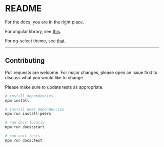 # README

For the docs, you are in the right place.

For angular library, see [this](https://github.com/MedicalDirector/hxui-angular/tree/master/projects/hx-ui).

For ng-select theme, see [that](https://github.com/MedicalDirector/hxui-angular/tree/master/projects/ng-select).

---

## Contributing

Pull requests are welcome. For major changes, please open an issue first to discuss what you would like to change.

Please make sure to update tests as appropriate.

```bash
# install dependencies
npm install

# install peer dependencies
npm run install-peers

# run docs locally
npm run docs:start

# run unit tests
npm run docs:test
```
